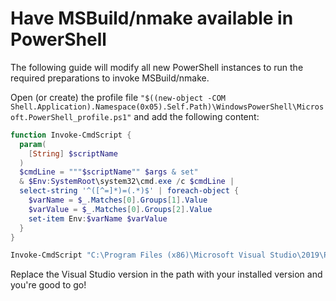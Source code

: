# Have MSBuild/nmake available in PowerShell

The following guide will modify all new PowerShell instances to run the required preparations to invoke MSBuild/nmake.

Open (or create) the profile file `"$((new-object -COM Shell.Application).Namespace(0x05).Self.Path)\WindowsPowerShell\Microsoft.PowerShell_profile.ps1"` and add the following content:

```PowerShell
function Invoke-CmdScript {
  param(
    [String] $scriptName
  )
  $cmdLine = """$scriptName"" $args & set"
  & $Env:SystemRoot\system32\cmd.exe /c $cmdLine |
  select-string '^([^=]*)=(.*)$' | foreach-object {
    $varName = $_.Matches[0].Groups[1].Value
    $varValue = $_.Matches[0].Groups[2].Value
    set-item Env:$varName $varValue
  }
}

Invoke-CmdScript "C:\Program Files (x86)\Microsoft Visual Studio\2019\Professional\VC\Auxiliary\Build\vcvarsall.bat" x64
```

Replace the Visual Studio version in the path with your installed version and you're good to go!
